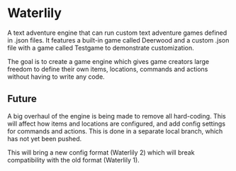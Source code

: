# Waterlily

A text adventure engine that can run custom text adventure games defined in .json files.
It features a built-in game called Deerwood and a custom .json file with a game called Testgame to demonstrate customization.

The goal is to create a game engine which gives game creators large freedom to define their own items, locations, commands and actions without having to write any code. 
## Future

A big overhaul of the engine is being made to remove all hard-coding. 
This will affect how items and locations are configured, and add config settings for commands and actions.
This is done in a separate local branch, which has not yet been pushed.

This will bring a new config format (Waterlily 2) which will break compatibility with the old format (Waterlily 1).
